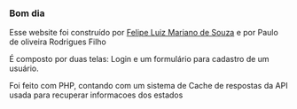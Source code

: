 ### Bom dia

<p>Esse website foi construído por <a href="https://github.com/felipeDosProgramas">Felipe Luiz Mariano de Souza</a> e por Paulo de oliveira Rodrigues Filho</p>

<section>
    <p>É composto por duas telas: Login e um formulário para cadastro de um usuário.</p>
    <p>Foi feito com PHP, contando com um sistema de Cache de respostas da API usada para 
    recuperar informacoes dos estados </p>
</section>